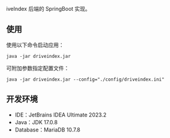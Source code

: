 iveIndex 后端的 SpringBoot 实现。

## 使用

使用以下命令启动应用：

```shell
java -jar driveindex.jar
```

可附加参数指定配置文件：

```shell
java -jar driveindex.jar --config="./config/driveindex.ini"
```

## 开发环境

+ IDE：JetBrains IDEA Ultimate 2023.2
+ Java：JDK 17.0.8
+ Database：MariaDB 10.7.8
